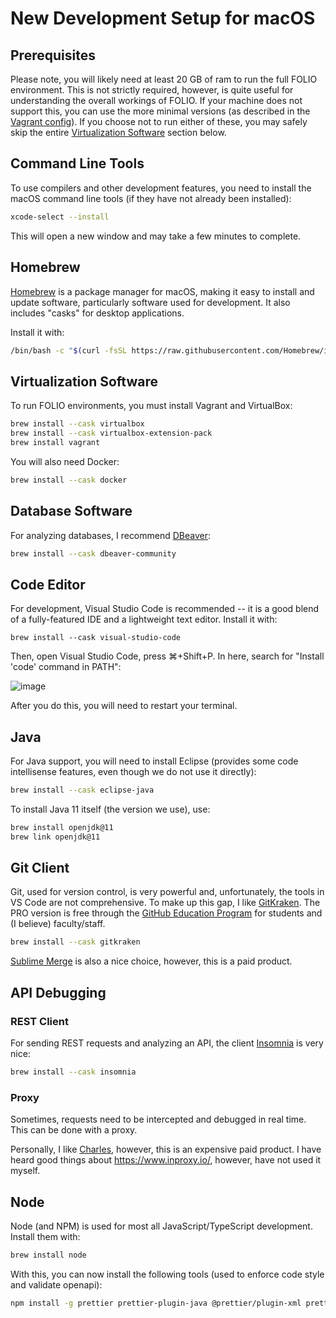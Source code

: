 # New Development Setup for macOS

## Prerequisites

Please note, you will likely need at least 20 GB of ram to run the full FOLIO environment. This is
not strictly required, however, is quite useful for understanding the overall workings of FOLIO. If
your machine does not support this, you can use the more minimal versions (as described in the
[Vagrant config](../../../config/Vagrant/README.md)). If you choose not to run either of these, you
may safely skip the entire [Virtualization Software](#virtualization-software) section below.

## Command Line Tools

To use compilers and other development features, you need to install the macOS command line tools
(if they have not already been installed):

```sh
xcode-select --install
```

This will open a new window and may take a few minutes to complete.

## Homebrew

[Homebrew](https://brew.sh/) is a package manager for macOS, making it easy to install and update
software, particularly software used for development. It also includes "casks" for desktop
applications.

Install it with:

```sh
/bin/bash -c "$(curl -fsSL https://raw.githubusercontent.com/Homebrew/install/HEAD/install.sh)"
```

## Virtualization Software

To run FOLIO environments, you must install Vagrant and VirtualBox:

```sh
brew install --cask virtualbox
brew install --cask virtualbox-extension-pack
brew install vagrant
```

You will also need Docker:

```sh
brew install --cask docker
```

## Database Software

For analyzing databases, I recommend [DBeaver](https://dbeaver.io/):

```sh
brew install --cask dbeaver-community
```

## Code Editor

For development, Visual Studio Code is recommended -- it is a good blend of a fully-featured IDE and
a lightweight text editor. Install it with:

```
brew install --cask visual-studio-code
```

Then, open Visual Studio Code, press ⌘+Shift+P. In here, search for "Install 'code' command in
PATH":

![image](https://code.visualstudio.com/assets/docs/setup/mac/shell-command.png)

After you do this, you will need to restart your terminal.

## Java

For Java support, you will need to install Eclipse (provides some code intellisense features, even
though we do not use it directly):

```sh
brew install --cask eclipse-java
```

To install Java 11 itself (the version we use), use:

```sh
brew install openjdk@11
brew link openjdk@11
```

## Git Client

Git, used for version control, is very powerful and, unfortunately, the tools in VS Code are not
comprehensive. To make up this gap, I like [GitKraken](https://gitkraken.com). The PRO version is
free through the [GitHub Education Program](https://education.github.com/toolbox) for students and
(I believe) faculty/staff.

```sh
brew install --cask gitkraken
```

[Sublime Merge](https://sublimemerge.com/) is also a nice choice, however, this is a paid product.

## API Debugging

### REST Client

For sending REST requests and analyzing an API, the client [Insomnia](https://insomnia.rest) is very
nice:

```sh
brew install --cask insomnia
```

### Proxy

Sometimes, requests need to be intercepted and debugged in real time. This can be done with a proxy.

Personally, I like [Charles](https://charlesproxy.com/), however, this is an expensive paid product.
I have heard good things about https://www.inproxy.io/, however, have not used it myself.

## Node

Node (and NPM) is used for most all JavaScript/TypeScript development. Install them with:

```sh
brew install node
```

With this, you can now install the following tools (used to enforce code style and validate
openapi):

```sh
npm install -g prettier prettier-plugin-java @prettier/plugin-xml prettier-plugin-sql @apidevtools/swagger-cli
```
